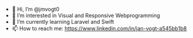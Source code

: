 - 👋 Hi, I’m @jmvogt0
- 👀 I’m interested in Visual and Responsive Webprogramming
- 🌱 I’m currently learning Laravel and Swift
- 📫 How to reach me: https://www.linkedin.com/in/jan-vogt-a545bb1b8 

<!---
jmvogt0/jmvogt0 is a ✨ special ✨ repository because its `README.md` (this file) appears on your GitHub profile.
You can click the Preview link to take a look at your changes.
--->
